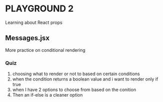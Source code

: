 # PLAYGROUND 2

Learning about React props

## Messages.jsx

More practice on conditional rendering

### Quiz

1. choosing what to render or not to based on certain conditions
2. when the condition returns a boolean value and i want to render only if true
3. when I have 2 options to choose from based on the conition
4. Then an if-else is a cleaner option
